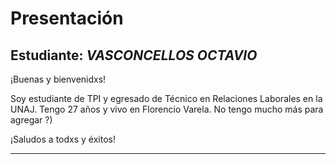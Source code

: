 # Presentación

## Estudiante: _VASCONCELLOS OCTAVIO_

¡Buenas y bienvenidxs!

Soy estudiante de TPI y egresado de Técnico en Relaciones Laborales en la UNAJ.
Tengo 27 años y vivo en Florencio Varela.
No tengo mucho más para agregar ?)

¡Saludos a todxs y éxitos!

-----------------------


